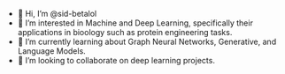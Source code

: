 - 👋 Hi, I’m @sid-betalol
- 👀 I’m interested in Machine and Deep Learning, specifically their applications in bioology such as protein engineering tasks.
- 🌱 I’m currently learning about Graph Neural Networks, Generative, and Language Models.
- 💞️ I’m looking to collaborate on deep learning projects.

<!---
sid-betalol/sid-betalol is a ✨ special ✨ repository because its `README.md` (this file) appears on your GitHub profile.
You can click the Preview link to take a look at your changes.
--->

